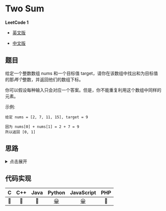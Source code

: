# Two Sum
**LeetCode 1**

- [英文版](https://leetcode.com/problems/two-sum/)

- [中文版](https://leetcode-cn.com/problems/two-sum/)

## 题目
给定一个整数数组 nums 和一个目标值 target，请你在该数组中找出和为目标值的那*两个*整数，并返回他们的数组下标。

你可以假设每种输入只会对应一个答案。但是，你不能重复利用这个数组中同样的元素。

示例:
```
给定 nums = [2, 7, 11, 15], target = 9

因为 nums[0] + nums[1] = 2 + 7 = 9
所以返回 [0, 1]
```

## 思路
<details>
<summary>点击展开</summary>
借助散列表存储访问过元素的值和下标，时间复杂度 O(n)。
</details>

## 代码实现
| C | C++ | Java | Python | JavaScript | PHP |
| :--: | :--: | :--: | :--: | :---: | :---: |
| 🤔 | 🤔 | 🤔 | [😀](TwoSum.py) | [😀](TwoSum.js) | 🤔 |
